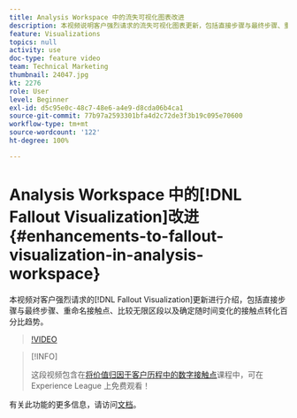 ```yaml
---
title: Analysis Workspace 中的流失可视化图表改进
description: 本视频说明客户强烈请求的流失可视化图表更新，包括直接步骤与最终步骤、重命名接触点、比较无限区段以及确定随时间变化的接触点转化百分比趋势。
feature: Visualizations
topics: null
activity: use
doc-type: feature video
team: Technical Marketing
thumbnail: 24047.jpg
kt: 2276
role: User
level: Beginner
exl-id: d5c95e0c-48c7-48e6-a4e9-d8cda06b4ca1
source-git-commit: 77b97a2593301bfa4d2c72de3f3b19c095e70600
workflow-type: tm+mt
source-wordcount: '122'
ht-degree: 100%

---
```


# Analysis Workspace 中的[!DNL Fallout Visualization]改进 {#enhancements-to-fallout-visualization-in-analysis-workspace}

本视频对客户强烈请求的[!DNL Fallout Visualization]更新进行介绍，包括直接步骤与最终步骤、重命名接触点、比较无限区段以及确定随时间变化的接触点转化百分比趋势。

>[!VIDEO](https://video.tv.adobe.com/v/24047/?quality=12)

>[!INFO]
>
> 这段视频包含在[将价值归因于客户历程中的数字接触点](https://experienceleague.adobe.com/?recommended=Analytics-U-1-2020.2)课程中，可在 Experience League 上免费观看！

有关此功能的更多信息，请访问[文档](https://experienceleague.adobe.com/docs/analytics/analyze/analysis-workspace/visualizations/fallout/fallout-flow.html?lang=zh-Hans)。
